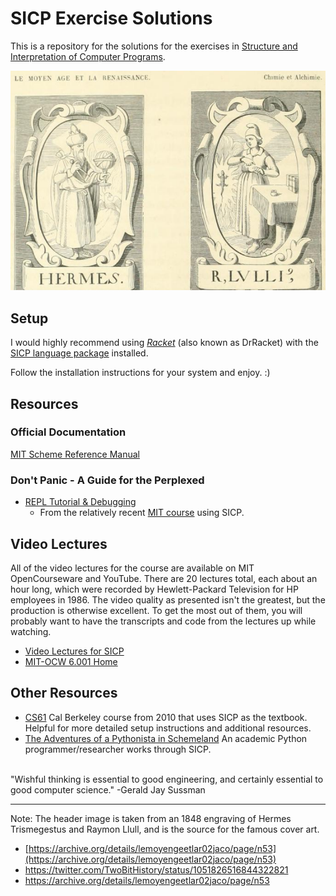 # SICP Exercise Solutions

This is a repository for the solutions for the exercises in [Structure and Interpretation of Computer Programs](https://mitpress.mit.edu/sites/default/files/sicp/index.html).

![Hermes Trismegestus and Raymon Llull](https://github.com/jlollis/sicp-solutions/blob/master/images/Hermes-Trismegestus-and-Raymon-Llull-SICP.png)

## Setup

I would highly recommend using _[Racket](https://racket-lang.org/)_ (also known as DrRacket) with the [SICP language package](https://docs.racket-lang.org/sicp-manual/index.html) installed. 

Follow the installation instructions for your system and enjoy. :)

## Resources

### Official Documentation
[MIT Scheme Reference Manual](https://groups.csail.mit.edu/mac/ftpdir/mit-scheme/7.7/7.7.1/doc-pdf/scheme.pdf) 

### Don't Panic - A Guide for the Perplexed 
* [REPL Tutorial & Debugging](https://groups.csail.mit.edu/mac/users/gjs/6.945/dont-panic/#sec-2-1)
  * From the relatively recent [MIT course](https://groups.csail.mit.edu/mac/users/gjs/6.945/index.html) using SICP.

## Video Lectures

All of the video lectures for the course are available on MIT OpenCourseware and YouTube. There are 20 lectures total, each about an hour long, which were recorded by Hewlett-Packard Television for HP employees in 1986. The video quality as presented isn't the greatest, but the production is otherwise excellent. To get the most out of them, you will probably want to have the transcripts and code from the lectures up while watching. 

* [Video Lectures for SICP](https://ocw.mit.edu/courses/electrical-engineering-and-computer-science/6-001-structure-and-interpretation-of-computer-programs-spring-2005/video-lectures/)
* [MIT-OCW 6.001 Home](https://ocw.mit.edu/courses/electrical-engineering-and-computer-science/6-001-structure-and-interpretation-of-computer-programs-spring-2005/index.htm)

## Other Resources

* [CS61](http://inst.eecs.berkeley.edu/~cs61a/su10/) Cal Berkeley course from 2010 that uses SICP as the textbook. Helpful for more detailed setup instructions and additional resources.
* [The Adventures of a Pythonista in Schemeland](http://www.phyast.pitt.edu/~micheles/scheme/index.html) An academic Python programmer/researcher works through SICP.
<br/>
"Wishful thinking is essential to good engineering, and certainly essential to good computer science." -Gerald Jay Sussman
<br/>

---

Note: The header image is taken from an 1848 engraving of Hermes Trismegestus and Raymon Llull, and is the source for the famous cover art. 
<br/>
- [https://archive.org/details/lemoyengeetlar02jaco/page/n53](https://archive.org/details/lemoyengeetlar02jaco/page/n53)<br/>
- https://twitter.com/TwoBitHistory/status/1051826516844322821<br/>
- https://archive.org/details/lemoyengeetlar02jaco/page/n53<br/>



